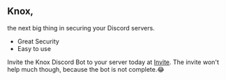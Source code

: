 ## Knox, 
the next big thing in securing your Discord servers.

* Great Security
* Easy to use

Invite the Knox Discord Bot to your server today at [Invite](https). The invite won't help much though, because the bot is not complete.😂
